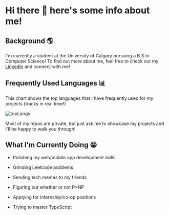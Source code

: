 # Hi there 👋 here's some info about me!

## Background 🌎

I'm currently a student at the University of Calgary pursuing a B.S in Computer Science! To find out more about me, feel free to check out my [LinkedIn](https://www.linkedin.com/in/jtolentino2/) and connect with me!

## Frequently Used Languages 📊
This chart shows the top languages that I have frequently used for my projects (tracks in real time!)

![topLangs](https://github-readme-stats-ochre-zeta.vercel.app/api/top-langs/?username=jtolentino1&hide_title=true&card_width=400)

Most of my repos are private, but just ask me to showcase my projects and I'll be happy to walk you through! 

## What I'm Currently Doing 😁

- Polishing my web/mobile app development skills 

- Grinding Leetcode problems 

- Sending tech memes to my friends 

- Figuring out whether or not P=NP 

- Applying for internship/co-op positions 

- Trying to master TypeScript 
